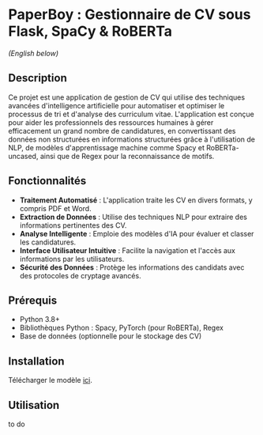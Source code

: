 # PaperBoy : Gestionnaire de CV sous Flask, SpaCy & RoBERTa
*(English below)*

## Description
Ce projet est une application de gestion de CV qui utilise des techniques avancées d'intelligence artificielle pour automatiser et optimiser le processus de tri et d'analyse des curriculum vitae. L'application est conçue pour aider les professionnels des ressources humaines à gérer efficacement un grand nombre de candidatures, en convertissant des données non structurées en informations structurées grâce à l'utilisation de NLP, de modèles d'apprentissage machine comme Spacy et RoBERTa-uncased, ainsi que de Regex pour la reconnaissance de motifs.

## Fonctionnalités
- **Traitement Automatisé** : L'application traite les CV en divers formats, y compris PDF et Word.
- **Extraction de Données** : Utilise des techniques NLP pour extraire des informations pertinentes des CV.
- **Analyse Intelligente** : Emploie des modèles d'IA pour évaluer et classer les candidatures.
- **Interface Utilisateur Intuitive** : Facilite la navigation et l'accès aux informations par les utilisateurs.
- **Sécurité des Données** : Protège les informations des candidats avec des protocoles de cryptage avancés.

## Prérequis
- Python 3.8+
- Bibliothèques Python : Spacy, PyTorch (pour RoBERTa), Regex
- Base de données (optionnelle pour le stockage des CV)

## Installation

Télécharger le modèle [ici](https://drive.google.com/drive/folders/1c8tMoQUJc480egrLTwTEE64CYxV7HLQI?usp=drive_link).

## Utilisation
to do




